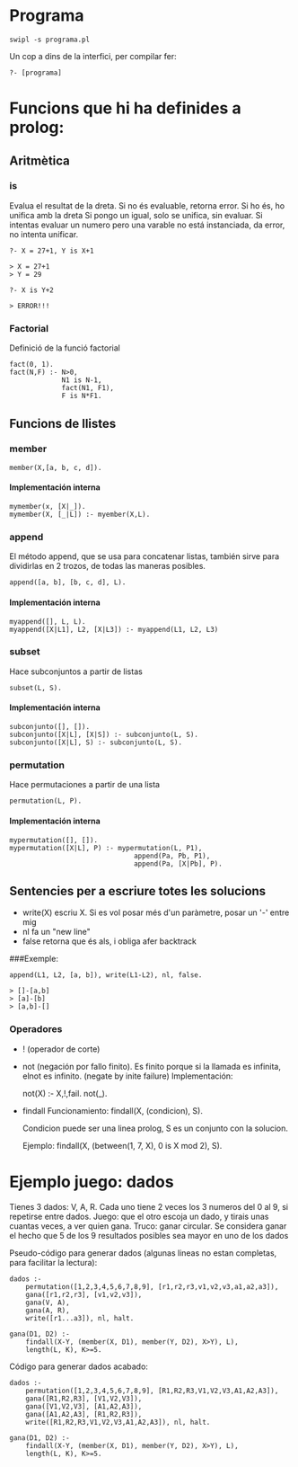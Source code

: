 # Programa
```{shell}
swipl -s programa.pl
```

Un cop a dins de la interfici, per compilar fer:
```{shell}
?- [programa]
```

# Funcions que hi ha definides a prolog:

## Aritmètica

### is
Evalua el resultat de la dreta. Si no és evaluable, retorna error. Si ho és, ho unifica amb la dreta
Si pongo un igual, solo se unifica, sin evaluar.
Si intentas evaluar un numero pero una varable no está instanciada, da error, no intenta unificar.

```{prolog}
?- X = 27+1, Y is X+1

> X = 27+1
> Y = 29
```

```{prolog}
?- X is Y+2

> ERROR!!!
```

### Factorial
Definició de la funció factorial
```{prolog}
fact(0, 1).
fact(N,F) :- N>0,
			 N1 is N-1,
			 fact(N1, F1),
			 F is N*F1.
```

## Funcions de llistes

### member

```{prolog}
member(X,[a, b, c, d]).
```

#### Implementación interna
```{prolog}
mymember(x, [X|_]).
mymember(X, [_|L]) :- myember(X,L).
```

### append
El método append, que se usa para concatenar listas, también sirve para dividirlas en 2 trozos, de todas las maneras posibles.
```{prolog}
append([a, b], [b, c, d], L).
```

#### Implementación interna
```{prolog}
myappend([], L, L).
myappend([X|L1], L2, [X|L3]) :- myappend(L1, L2, L3)
```

### subset
Hace subconjuntos a partir de listas
```{prolog}
subset(L, S).
```

#### Implementación interna
```{prolog}
subconjunto([], []).
subconjunto([X|L], [X|S]) :- subconjunto(L, S).
subconjunto([X|L], S) :- subconjunto(L, S).
```

### permutation
Hace permutaciones a partir de una lista
```{prolog}
permutation(L, P).
```

#### Implementación interna
```{prolog}
mypermutation([], []).
mypermutation([X|L], P) :- mypermutation(L, P1),
							   append(Pa, Pb, P1),
							   append(Pa, [X|Pb], P).
```

## Sentencies per a escriure totes les solucions
- write(X) escriu X. Si es vol posar més d'un paràmetre, posar un '-' entre mig
- nl fa un "new line"
- false retorna que és als, i obliga  afer backtrack

###Exemple:

```{prolog}
append(L1, L2, [a, b]), write(L1-L2), nl, false.

> []-[a,b]
> [a]-[b]
> [a,b]-[]
```

### Operadores

- ! (operador de corte)
- not (negación por fallo finito). Es finito porque si la llamada es infinita, elnot es infinito.
    (negate by inite failure)
    Implementación:
    
    not(X) :- X,!,fail.
    not(_).
- findall
    Funcionamiento:
    findall(X, (condicion), S).
    
    Condicion puede ser una linea prolog, S es un conjunto con la solucion.
    
    Ejemplo:
    findall(X, (between(1, 7, X), 0 is X mod 2), S).
    

# Ejemplo juego: dados

Tienes 3 dados: V, A, R. Cada uno tiene 2 veces los 3 numeros del 0 al 9, si repetirse entre dados.
Juego: que el otro escoja un dado, y tirais unas cuantas veces, a ver quien gana.
Truco: ganar circular. Se considera ganar el hecho que 5 de los 9 resultados posibles sea mayor en uno de los dados


Pseudo-código para generar dados (algunas lineas no estan completas, para facilitar la lectura):
```{prolog}
dados :-
    permutation([1,2,3,4,5,6,7,8,9], [r1,r2,r3,v1,v2,v3,a1,a2,a3]),
    gana([r1,r2,r3], [v1,v2,v3]),
    gana(V, A),
    gana(A, R),
    write([r1...a3]), nl, halt.
    
gana(D1, D2) :- 
    findall(X-Y, (member(X, D1), member(Y, D2), X>Y), L), 
    length(L, K), K>=5.
```
Código para generar dados acabado:

```{prolog}
dados :-
    permutation([1,2,3,4,5,6,7,8,9], [R1,R2,R3,V1,V2,V3,A1,A2,A3]),
    gana([R1,R2,R3], [V1,V2,V3]),
    gana([V1,V2,V3], [A1,A2,A3]),
    gana([A1,A2,A3], [R1,R2,R3]),
    write([R1,R2,R3,V1,V2,V3,A1,A2,A3]), nl, halt.
    
gana(D1, D2) :- 
    findall(X-Y, (member(X, D1), member(Y, D2), X>Y), L), 
    length(L, K), K>=5.
```
